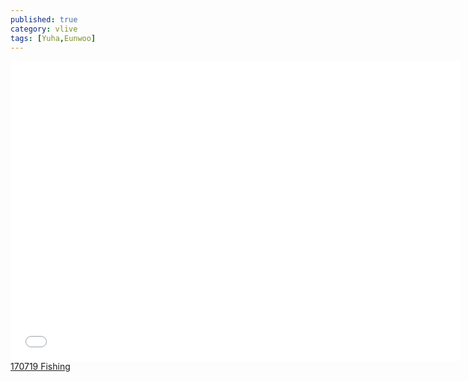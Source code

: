 ```yaml
---
published: true
category: vlive
tags: [Yuha,Eunwoo]
---
```

<iframe frameborder="0" width="720" height="480" src="BLAH" allowfullscreen></iframe><br /><a href="" target="_blank">170719 Fishing</a>